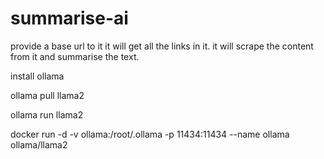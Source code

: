# summarise-ai

provide a base url to it
it will get all the links in it.
it will scrape the content from it and summarise the text.


install ollama

ollama pull llama2

ollama run llama2

docker run -d -v ollama:/root/.ollama -p 11434:11434 --name ollama ollama/llama2
